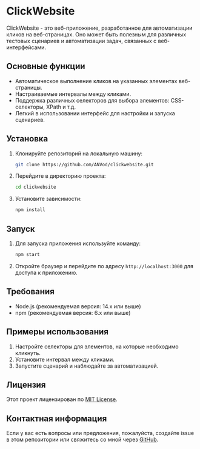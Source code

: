 # ClickWebsite

ClickWebsite - это веб-приложение, разработанное для автоматизации кликов на веб-страницах. Оно может быть полезным для различных тестовых сценариев и автоматизации задач, связанных с веб-интерфейсами.

## Основные функции

- Автоматическое выполнение кликов на указанных элементах веб-страницы.
- Настраиваемые интервалы между кликами.
- Поддержка различных селекторов для выбора элементов: CSS-селекторы, XPath и т.д.
- Легкий в использовании интерфейс для настройки и запуска сценариев.

## Установка

1. Клонируйте репозиторий на локальную машину:
    ```sh
    git clone https://github.com/ANVod/clickwebsite.git
    ```
2. Перейдите в директорию проекта:
    ```sh
    cd clickwebsite
    ```
3. Установите зависимости:
    ```sh
    npm install
    ```

## Запуск

1. Для запуска приложения используйте команду:
    ```sh
    npm start
    ```
2. Откройте браузер и перейдите по адресу `http://localhost:3000` для доступа к приложению.

## Требования

- Node.js (рекомендуемая версия: 14.x или выше)
- npm (рекомендуемая версия: 6.x или выше)

## Примеры использования

1. Настройте селекторы для элементов, на которые необходимо кликнуть.
2. Установите интервал между кликами.
3. Запустите сценарий и наблюдайте за автоматизацией.

## Лицензия

Этот проект лицензирован по [MIT License](LICENSE).

## Контактная информация

Если у вас есть вопросы или предложения, пожалуйста, создайте issue в этом репозитории или свяжитесь со мной через [GitHub](https://github.com/ANVod).